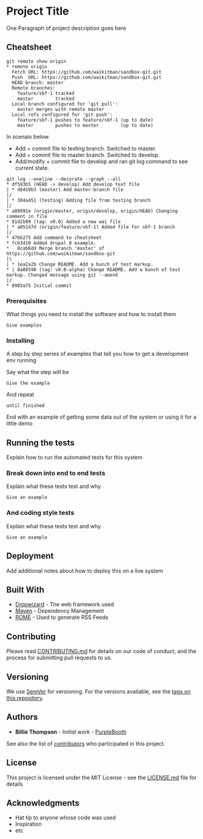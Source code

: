 # Project Title

One Paragraph of project description goes here

## Cheatsheet

```
git remote show origin
* remote origin
  Fetch URL: https://github.com/waikitman/sandbox-git.git
  Push  URL: https://github.com/waikitman/sandbox-git.git
  HEAD branch: master
  Remote branches:
    feature/sbf-1 tracked
    master        tracked
  Local branch configured for 'git pull':
    master merges with remote master
  Local refs configured for 'git push':
    feature/sbf-1 pushes to feature/sbf-1 (up to date)
    master        pushes to master        (up to date)
```

In scenaio below.
* Add + commit file to testing branch. Switched to master.
* Add + commit file to master branch. Switched to develop.
* Add/modify + commit file to develop and ran git log command to see current state.
```
git log --oneline --decorate --graph --all
* df593b5 (HEAD -> develop) Add develop text file
| * d8459b3 (master) Add master-branch file
|/  
| * 384a451 (testing) Adding file from testing branch
|/  
* a89991e (origin/master, origin/develop, origin/HEAD) Changing comment in file
* 01d2b89 (tag: v0.0) Added a new wai file
| * a05147d (origin/feature/sbf-1) Added file for sbf-1 branch
|/  
* 47bb275 Add command to cheatsheet
* fcb3410 Added drupal 8 example.
*   8cab6dd Merge branch 'master' of https://github.com/waikitman/sandbox-git
|\  
| * 1ea2a2b Change README. Add a bunch of test markup.
* | 8a88590 (tag: v0.0-alpha) Change README. Add a bunch of test markup. Changed message using git --amend
|/  
* 8903a75 Initial commit
```

### Prerequisites

What things you need to install the software and how to install them

```
Give examples
```

### Installing

A step by step series of examples that tell you how to get a development env running

Say what the step will be

```
Give the example
```

And repeat

```
until finished
```

End with an example of getting some data out of the system or using it for a little demo

## Running the tests

Explain how to run the automated tests for this system

### Break down into end to end tests

Explain what these tests test and why

```
Give an example
```

### And coding style tests

Explain what these tests test and why

```
Give an example
```

## Deployment

Add additional notes about how to deploy this on a live system

## Built With

* [Dropwizard](http://www.dropwizard.io/1.0.2/docs/) - The web framework used
* [Maven](https://maven.apache.org/) - Dependency Management
* [ROME](https://rometools.github.io/rome/) - Used to generate RSS Feeds

## Contributing

Please read [CONTRIBUTING.md](https://gist.github.com/PurpleBooth/b24679402957c63ec426) for details on our code of conduct, and the process for submitting pull requests to us.

## Versioning

We use [SemVer](http://semver.org/) for versioning. For the versions available, see the [tags on this repository](https://github.com/your/project/tags). 

## Authors

* **Billie Thompson** - *Initial work* - [PurpleBooth](https://github.com/PurpleBooth)

See also the list of [contributors](https://github.com/your/project/contributors) who participated in this project.

## License

This project is licensed under the MIT License - see the [LICENSE.md](LICENSE.md) file for details

## Acknowledgments

* Hat tip to anyone whose code was used
* Inspiration
* etc
